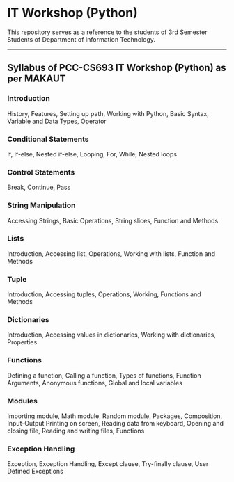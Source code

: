 # IT Workshop (Python)
This repository serves as a reference to the students of 3rd Semester Students of Department of Information Technology.

---

## Syllabus of PCC-CS693 IT Workshop (Python) as per MAKAUT
### Introduction
History, Features, Setting up path, Working with Python, Basic Syntax, Variable and Data Types, Operator
### Conditional Statements
If, If-else, Nested if-else, Looping, For, While, Nested loops
### Control Statements
Break, Continue, Pass
### String Manipulation
Accessing Strings, Basic Operations, String slices, Function and Methods
### Lists
Introduction, Accessing list, Operations, Working with lists, Function and Methods
### Tuple
Introduction, Accessing tuples, Operations, Working, Functions and Methods
### Dictionaries
Introduction, Accessing values in dictionaries, Working with dictionaries, Properties
### Functions
Defining a function, Calling a function, Types of functions, Function Arguments, Anonymous functions, Global and local variables
### Modules
Importing module, Math module, Random module, Packages, Composition, Input-Output Printing on screen, Reading data from keyboard, Opening and closing file, Reading and writing files, Functions
### Exception Handling
Exception, Exception Handling, Except clause, Try-finally clause, User Defined Exceptions
